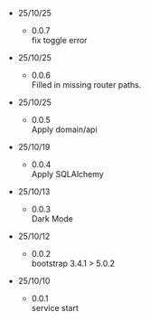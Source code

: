 * 25/10/25
    - 0.0.7 <br>
        fix toggle error <br>

* 25/10/25
    - 0.0.6 <br>
        Filled in missing router paths. <br>

* 25/10/25
    - 0.0.5 <br>
        Apply domain/api <br>

* 25/10/19
    - 0.0.4 <br>
        Apply SQLAlchemy <br>

* 25/10/13
    - 0.0.3 <br>
        Dark Mode <br>

* 25/10/12
    - 0.0.2 <br>
        bootstrap 3.4.1 > 5.0.2 <br>

* 25/10/10
    - 0.0.1 <br>
        service start <br>